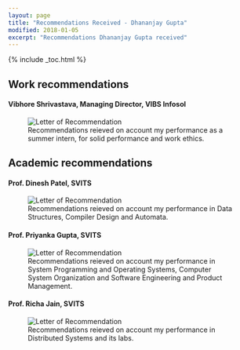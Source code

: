 ```yaml
---
layout: page
title: "Recommendations Received - Dhananjay Gupta"
modified: 2018-01-05
excerpt: "Recommendations Dhananjay Gupta received"
---
```


{% include _toc.html %}

## Work recommendations

#### Vibhore Shrivastava, Managing Director, VIBS Infosol

<figure>
  <img src="{{ site.url }}/images/Dhananjay Gupta Vibs.jpg" alt="Letter of Recommendation">
  <figcaption>Recommendations reieved on account my performance as a summer intern, for solid performance and work ethics.</figcaption>
</figure>

## Academic recommendations

#### Prof. Dinesh Patel, SVITS

<figure>
  <img src="{{ site.url }}/images/Dhananjay Gupta Dinesh Patel.jpg" alt="Letter of Recommendation">
  <figcaption>Recommendations reieved on account my performance in Data Structures, Compiler Design and Automata.</figcaption>
</figure>

#### Prof. Priyanka Gupta, SVITS

<figure>
  <img src="{{ site.url }}/images/Dhananjay Gupta Priyanka Gupta.jpg" alt="Letter of Recommendation">
  <figcaption>Recommendations reieved on account my performance in System Programming and Operating Systems, Computer System Organization and Software Engineering and Product Management.</figcaption>
</figure>

#### Prof. Richa Jain, SVITS

<figure>
  <img src="{{ site.url }}/images/Dhananjay Gupta Richa Jain.jpg" alt="Letter of Recommendation">
  <figcaption>Recommendations reieved on account my performance in Distributed Systems and its labs.</figcaption>
</figure>
